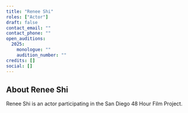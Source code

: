 ```yaml
---
title: "Renee Shi"
roles: ["Actor"]
draft: false
contact_email: ""
contact_phone: ""
open_auditions:
  2025:
    monologue: ""
    audition_number: ""
credits: []
social: []
---
```


## About Renee Shi

Renee Shi is an actor participating in the San Diego 48 Hour Film Project.
